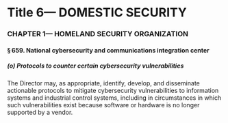 
# Title 6— DOMESTIC SECURITY
### CHAPTER 1— HOMELAND SECURITY ORGANIZATION
#### § 659. National cybersecurity and communications integration center
##### (o) Protocols to counter certain cybersecurity vulnerabilities

The Director may, as appropriate, identify, develop, and disseminate actionable protocols to mitigate cybersecurity vulnerabilities to information systems and industrial control systems, including in circumstances in which such vulnerabilities exist because software or hardware is no longer supported by a vendor.
